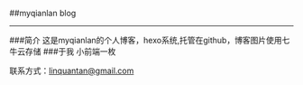 ##myqianlan blog

---
###简介
这是myqianlan的个人博客，hexo系统,托管在github，博客图片使用七牛云存储
###于我
小前端一枚

联系方式：linquantan@gmail.com
